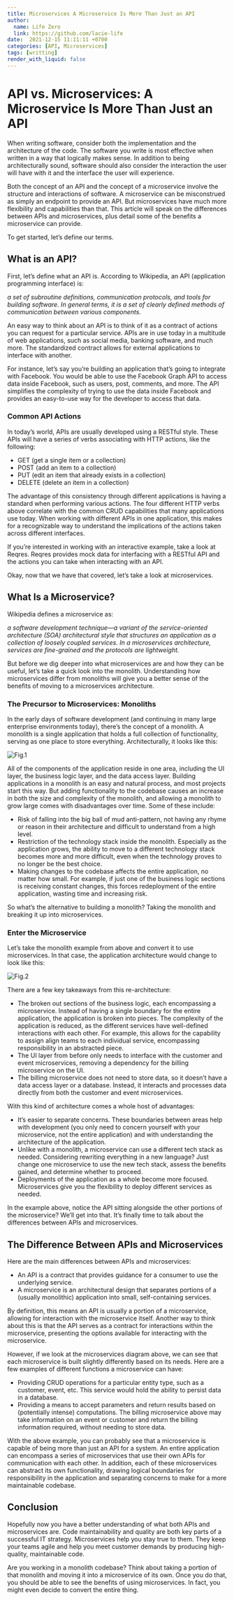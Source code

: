 ```yaml
---
title: Microservices A Microservice Is More Than Just an API
author:
  name: Life Zero
  link: https://github.com/lacie-life
date:  2021-12-15 11:11:11 +0700
categories: [API, Microservices]
tags: [writting]
render_with_liquid: false
---
```


# API vs. Microservices: A Microservice Is More Than Just an API

When writing software, consider both the implementation and the architecture of the code. The software you write is most effective when written in a way that logically makes sense. In addition to being architecturally sound, software should also consider the interaction the user will have with it and the interface the user will experience.

Both the concept of an API and the concept of a microservice involve the structure and interactions of software. A microservice can be misconstrued as simply an endpoint to provide an API. But microservices have much more flexibility and capabilities than that. This article will speak on the differences between APIs and microservices, plus detail some of the benefits a microservice can provide.

To get started, let’s define our terms.

## What is an API?

First, let’s define what an API is. According to Wikipedia, an API (application programming interface) is:

*a set of subroutine definitions, communication protocols, and tools for building software. In general terms, it is a set of clearly defined methods of communication between various components.*

An easy way to think about an API is to think of it as a contract of actions you can request for a particular service. APIs are in use today in a multitude of web applications, such as social media, banking software, and much more. The standardized contract allows for external applications to interface with another.

For instance, let’s say you’re building an application that’s going to integrate with Facebook. You would be able to use the Facebook Graph API to access data inside Facebook, such as users, post, comments, and more. The API simplifies the complexity of trying to use the data inside Facebook and provides an easy-to-use way for the developer to access that data.

### Common API Actions

In today’s world, APIs are usually developed using a RESTful style. These APIs will have a series of verbs associating with HTTP actions, like the following:

- GET (get a single item or a collection)
- POST (add an item to a collection)
- PUT (edit an item that already exists in a collection)
- DELETE (delete an item in a collection)

The advantage of this consistency through different applications is having a standard when performing various actions. The four different HTTP verbs above correlate with the common CRUD capabilities that many applications use today. When working with different APIs in one application, this makes for a recognizable way to understand the implications of the actions taken across different interfaces.

If you’re interested in working with an interactive example, take a look at Reqres. Reqres provides mock data for interfacing with a RESTful API and the actions you can take when interacting with an API.

Okay, now that we have that covered, let’s take a look at microservices.

## What Is a Microservice?

Wikipedia defines a microservice as:

*a software development technique—a variant of the service-oriented architecture (SOA) architectural style that structures an application as a collection of loosely coupled services. In a microservices architecture, services are fine-grained and the protocols are lightweight.*

But before we dig deeper into what microservices are and how they can be useful, let’s take a quick look into the monolith. Understanding how microservices differ from monoliths will give you a better sense of the benefits of moving to a microservices architecture.

### The Precursor to Microservices: Monoliths

In the early days of software development (and continuing in many large enterprise environments today), there’s the concept of a monolith. A monolith is a single application that holds a full collection of functionality, serving as one place to store everything. Architecturally, it looks like this:

![Fig.1](https://899029.smushcdn.com/2131410/wp-content/uploads/2018/09/monolith.png?lossy=0&strip=1&webp=0)

All of the components of the application reside in one area, including the UI layer, the business logic layer, and the data access layer. Building applications in a monolith is an easy and natural process, and most projects start this way. But adding functionality to the codebase causes an increase in both the size and complexity of the monolith, and allowing a monolith to grow large comes with disadvantages over time. Some of these include:

- Risk of falling into the big ball of mud anti-pattern, not having any rhyme or reason in their architecture and difficult to understand from a high level.
- Restriction of the technology stack inside the monolith. Especially as the application grows, the ability to move to a different technology stack becomes more and more difficult, even when the technology proves to no longer be the best choice.
- Making changes to the codebase affects the entire application, no matter how small. For example, if just one of the business logic sections is receiving constant changes, this forces redeployment of the entire application, wasting time and increasing risk.

So what’s the alternative to building a monolith? Taking the monolith and breaking it up into microservices.

### Enter the Microservice

Let’s take the monolith example from above and convert it to use microservices. In that case, the application architecture would change to look like this:

![Fig.2](https://899029.smushcdn.com/2131410/wp-content/uploads/2018/09/microservices.png?lossy=0&strip=1&webp=0)

There are a few key takeaways from this re-architecture:

- The broken out sections of the business logic, each encompassing a microservice. Instead of having a single boundary for the entire application, the application is broken into pieces. The complexity of the application is reduced, as the different services have well-defined interactions with each other. For example, this allows for the capability to assign align teams to each individual service, encompassing responsibility in an abstracted piece.
- The UI layer from before only needs to interface with the customer and event microservices, removing a dependency for the billing microservice on the UI.
- The billing microservice does not need to store data, so it doesn’t have a data access layer or a database. Instead, it interacts and processes data directly from both the customer and event microservices.

With this kind of architecture comes a whole host of advantages:

- It’s easier to separate concerns. These boundaries between areas help with development (you only need to concern yourself with your microservice, not the entire application) and with understanding the architecture of the application.
- Unlike with a monolith, a microservice can use a different tech stack as needed. Considering rewriting everything in a new language? Just change one microservice to use the new tech stack, assess the benefits gained, and determine whether to proceed.
- Deployments of the application as a whole become more focused. Microservices give you the flexibility to deploy different services as needed.

In the example above, notice the API sitting alongside the other portions of the microservice? We’ll get into that. It’s finally time to talk about the differences between APIs and microservices.

## The Difference Between APIs and Microservices

Here are the main differences between APIs and microservices:

- An API is a contract that provides guidance for a consumer to use the underlying service.
- A microservice is an architectural design that separates portions of a (usually monolithic) application into small, self-containing services.

By definition, this means an API is usually a portion of a microservice, allowing for interaction with the microservice itself. Another way to think about this is that the API serves as a contract for interactions within the microservice, presenting the options available for interacting with the microservice.

However, if we look at the microservices diagram above, we can see that each microservice is built slightly differently based on its needs. Here are a few examples of different functions a microservice can have:

- Providing CRUD operations for a particular entity type, such as a customer, event, etc. This service would hold the ability to persist data in a database.
- Providing a means to accept parameters and return results based on (potentially intense) computations. The billing microservice above may take information on an event or customer and return the billing information required, without needing to store data.

With the above example, you can probably see that a microservice is capable of being more than just an API for a system. An entire application can encompass a series of microservices that use their own APIs for communication with each other. In addition, each of these microservices can abstract its own functionality, drawing logical boundaries for responsibility in the application and separating concerns to make for a more maintainable codebase.

## Conclusion
Hopefully now you have a better understanding of what both APIs and microservices are. Code maintainability and quality are both key parts of a successful IT strategy. Microservices help you stay true to them.  They keep your teams agile and help you meet customer demands by producing high-quality, maintainable code.

Are you working in a monolith codebase? Think about taking a portion of that monolith and moving it into a microservice of its own. Once you do that, you should be able to see the benefits of using microservices. In fact, you might even decide to convert the entire thing.